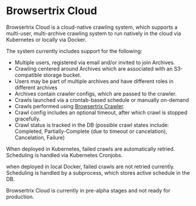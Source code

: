 # Browsertrix Cloud

Browsertrix Cloud is a cloud-native crawling system, which supports a multi-user, multi-archive crawling system to run natively in the cloud via Kubernetes or locally via Docker.

The system currently includes support for the following:

- Multiple users, registered via email and/or invited to join Archives.
- Crawling centered around Archives which are associated with an S3-compatible storage bucket.
- Users may be part of multiple archives and have different roles in different archives
- Archives contain crawler configs, which are passed to the crawler.
- Crawls launched via a crontab-based schedule or manually on-demand
- Crawls performed using [Browsertrix Crawler](https://github.com/webrecorder/browsertrix-crawler).
- Crawl config includes an optional timeout, after which crawl is stopped gracefully.
- Crawl status is tracked in the DB (possible crawl states include: Completed, Partially-Complete (due to timeout or cancelation), Cancelation, Failure)


When deployed in Kubernetes, failed crawls are automatically retried. Scheduling is handled via Kubernetes Cronjobs.

when deployed in local Docker, failed crawls are not retried currently. Scheduling is handled by a subprocess, which stores active schedule in the DB.

Browsertrix Cloud is currently in pre-alpha stages and not ready for production.

